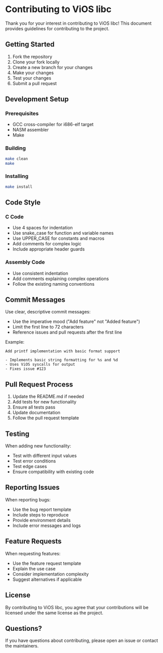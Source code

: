 # Contributing to ViOS libc

Thank you for your interest in contributing to ViOS libc! This document provides guidelines for contributing to the project.

## Getting Started

1. Fork the repository
2. Clone your fork locally
3. Create a new branch for your changes
4. Make your changes
5. Test your changes
6. Submit a pull request

## Development Setup

### Prerequisites
- GCC cross-compiler for i686-elf target
- NASM assembler
- Make

### Building
```bash
make clean
make
```

### Installing
```bash
make install
```

## Code Style

### C Code
- Use 4 spaces for indentation
- Use snake_case for function and variable names
- Use UPPER_CASE for constants and macros
- Add comments for complex logic
- Include appropriate header guards

### Assembly Code
- Use consistent indentation
- Add comments explaining complex operations
- Follow the existing naming conventions

## Commit Messages

Use clear, descriptive commit messages:
- Use the imperative mood ("Add feature" not "Added feature")
- Limit the first line to 72 characters
- Reference issues and pull requests after the first line

Example:
```
Add printf implementation with basic format support

- Implements basic string formatting for %s and %d
- Uses ViOS syscalls for output
- Fixes issue #123
```

## Pull Request Process

1. Update the README.md if needed
2. Add tests for new functionality
3. Ensure all tests pass
4. Update documentation
5. Follow the pull request template

## Testing

When adding new functionality:
- Test with different input values
- Test error conditions
- Test edge cases
- Ensure compatibility with existing code

## Reporting Issues

When reporting bugs:
- Use the bug report template
- Include steps to reproduce
- Provide environment details
- Include error messages and logs

## Feature Requests

When requesting features:
- Use the feature request template
- Explain the use case
- Consider implementation complexity
- Suggest alternatives if applicable

## License

By contributing to ViOS libc, you agree that your contributions will be licensed under the same license as the project.

## Questions?

If you have questions about contributing, please open an issue or contact the maintainers. 